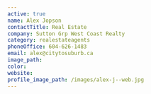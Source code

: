 ```yaml
---
active: true
name: Alex Jopson
contactTitle: Real Estate
company: Sutton Grp West Coast Realty
category: realestateagents
phoneOffice: 604-626-1483
email: alex@citytosuburb.ca
image_path:
color:
website:
profile_image_path: /images/alex-j--web.jpg
---
```



